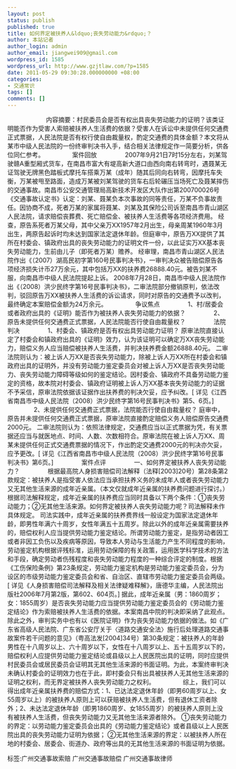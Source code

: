 ```yaml
---
layout: post
status: publish
published: true
title: 如何界定被扶养人&ldquo;丧失劳动能力&rdquo;？
author: 本站记者
author_login: admin
author_email: jiangwei909@gmail.com
wordpress_id: 1585
wordpress_url: http://www.gzjtlaw.com/?p=1585
date: 2011-05-29 09:30:28.000000000 +08:00
categories:
- 交通常识
tags: []
comments: []
---
```

　　　　　　 内容摘要：村民委员会是否有权出具丧失劳动能力的证明？该类证明能否作为受害人索赔被扶养人生活费的依据？受害人在诉讼中未提供任何交通费正式票据，人民法院是否有权行使自由裁量权，酌定交通费的具体金额？本文将从某市中级人民法院的一份终审判决书入手，结合相关法律规定作一简要分析，供各位同仁参考。 　　　　 案件回放 　　　　 2007年9月21日7时15分左右，刘某驾驶赣A重型厢式货车，在南昌市富大有堤高新大道口由西向南右转弯时，遇聂某无证驾驶无牌黑色踏板式摩托车搭乘万某（成年）随其后同向右转弯，因摩托车失衡，万某被甩至路面，造成万某被刘某驾驶的货车右后轮碾压当场死亡及聂某摔伤的交通事故。南昌市公安交通管理局高新技术开发区大队作出第200700026号《交通事故认定书》认定：刘某、聂某负本次事故的同等责任，万某不负事故责任。因协商不成，死者万某的家属将聂某、刘某及其保险公司诉至南昌市青山湖区人民法院，请求赔偿丧葬费、死亡赔偿金、被扶养人生活费等各项经济费用。 经查，原告系死者万某父母，其中父亲万XX1957年2月出生，母亲周某1960年3月出生，两原告起诉时均未达到国家法定退休年龄。但庭审中，原告万XX提供了其所在村委会、镇政府出具的丧失劳动能力的证明文件一份，以此证实万XX基本丧失劳动能力，生前由儿子（即死者万某）赡养。 经审理，南昌市青山湖区人民法院作出《（2007）湖高民初字第160号民事判决书》，一审判决众被告赔偿原告各项经济损失计币27万余元，其中包括万XX的扶养费26888.40元。被告刘某不服，向南昌市中级人民法院提起上诉。 2008年7月28日，南昌市中级人民法院作出《（2008）洪少民终字第16号民事判决书》，二审法院部分撤销原判，依法改判，驳回原告万XX被扶养人生活费的诉讼请求，同时对原告的交通费予以改判，最终确定本案赔偿金额为24万余元。 　　　　 争议焦点 　　　　 1、村&#47;居委会或者政府出具的《证明》能否作为被扶养人丧失劳动能力的依据？ 　　　　 2、原告未提供任何交通费正式票据，人民法院能否行使自由裁量权？ 　　　　 法院判决 　　　　 1、村委会、镇政府是否有权出具劳动能力证明？ 原审法院直接认定了村委会和镇政府出具的《证明》效力，认为该证明可以确定万XX丧失劳动能力，赔偿义务人应当赔偿被扶养人生活费，并判决扶养费金额26888.40元。 二审法院则认为：被上诉人万XX是否丧失劳动能力，除被上诉人万XX所在村委会和镇政府出具的证明外，并没有劳动能力鉴定委员会对被上诉人万XX是否丧失劳动能力、丧失劳动能力障碍等级如何的鉴定结论。因村委会、镇政府不具备劳动能力鉴定的资格，故本院对村委会、镇政府证明被上诉人万XX基本丧失劳动能力的证据不予采信，原审法院依据该证据作出扶养费的判决欠妥，应予纠改。[ 详见《江西省南昌市中级人民法院（2008）洪少民终字第16号民事判决书》第5、6页。] 　　　　 2、未提供任何交通费正式票据，法院能否行使自由裁量权？ 庭审中，原告并未提供任何交通费正式票据，原审法院直接酌定赔偿义务人赔偿原告交通费2000元。 二审法院则认为：依照法律规定，交通费应当以正式票据为凭，有关票据还应当与就医地点、时间、人数、次数相符合。原审法院在被上诉人万XX、周某未提供任何正式交通费票据的情况下，作出酌定交通费2000元的判决亦欠妥，应予更改。[ 详见《江西省南昌市中级人民法院（2008）洪少民终字第16号民事判决书》第6页。] 　　　　 案件点评 　　　　 一、如何界定被扶养人丧失劳动能力？ 　　　　 根据最高院人身损害赔偿司法解释（法释[2003]20号）第28条第2款规定：被扶养人是指受害人依法应当承担扶养义务的未成年人或者丧失劳动能力又无其他生活来源的成年近亲属。（本文仅就成年近亲属的扶养费问题进行探讨。）根据司法解释规定，成年近亲属的扶养费应当同时具备以下两个条件：①丧失劳动能力；②无其他生活来源。如何界定被扶养人丧失劳动能力呢？司法解释未作具体规定。 司法实践中，成年近亲属的扶养费界线一般设定为国家法定退休年龄，即男性年满六十周岁，女性年满五十五周岁。除此以外的成年近亲属需要扶养的，赔偿权利人应当提供劳动能力鉴定结论。所谓劳动能力鉴定，是指劳动者因工或者非因工负伤以及疾病等原因，导致本人劳动与生活能力产生不同程度的影响，劳动鉴定机构根据评残标准，运用劳动保障的有关政策，运用医学科学技术的方法和手段，确定劳动者伤残程度和丧失劳动能力程度的一种综合评定的制度。根据《工伤保险条例》第23条规定，劳动能力鉴定机构是劳动能力鉴定委员会，分为设区的市级劳动能力鉴定委员会和省、自治区、直辖市劳动能力鉴定委员会两级。[ 详见《人身损害赔偿司法解释及相关法律疑难释解》，唐德华主编，人民法院出版社2006年7月第2版，第602、604页。] 据此，成年近亲属（男：1860周岁；女：1855周岁）是否丧失劳动能力应当提供劳动能力鉴定委员会的《劳动能力鉴定结论》作为索赔被扶养人生活费的依据。本案南昌中院的判决即采纳了此观点。 除此之外，审判实务中也有以《医院证明》作为丧失劳动能力依据的做法。如《广东省高级人民法院、广东省公安厅关于〈道路交通安全法〉施行后处理道路交通事故案件若干问题的意见》（粤高法发[2004]34号）第30条规定：被扶养人的年龄男性在十八周岁以上、六十周岁以下，女性在十八周岁以上、五十五周岁以下的，赔偿权利人应提供劳动能力鉴定结论或县级以上人民医院出具的证明，同时应提供村民委员会或居民委员会证明其无其他生活来源的书面证明。为此，本案终审判决未确认村委会的证明效力也在于此，即村委会只有出具被扶养人无其他生活来源的证明之权利，而无界定被扶养人丧失劳动能力之权利。 　　　　 综上，我们可以得出成年近亲属扶养费的赔偿方式：1、已达法定退休年龄（即男60周岁以上、女55周岁以上）的被扶养人原则上可以获赔被扶养人生活费，但有退休工资者除外；2、未达法定退休年龄（即男1860周岁、女1855周岁）的被扶养人原则上没有被扶养人生活费，但丧失劳动能力又无其他生活来源者除外。 ①丧失劳动能力的界定：以劳动能力鉴定委员会出具的《劳动能力鉴定结论》或者县级以上人民医院出具的丧失劳动能力证明为依据； ②无其他生活来源的界定：以被扶养人所在地的村委会、居委会、街道办、政府等出具的无其他生活来源的书面证明为依据。 标签:广州交通事故索赔 广州交通事故赔偿 广州交通事故律师
